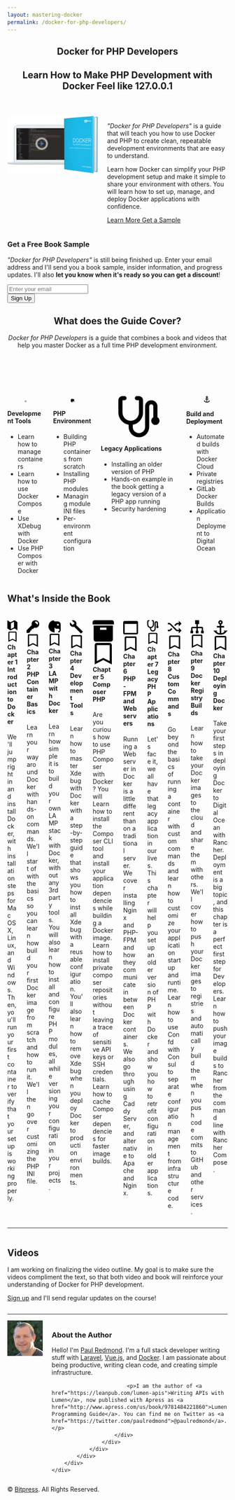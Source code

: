```yaml
---
layout: mastering-docker
permalink: /docker-for-php-developers/
---
```

<section class="hero section header is-small has-text-centered pt-2 pb-5">
    <div class="container">
        <header class="column is-10 is-offset-1 pb-5">
            <h1 class="title size-medium is-spaced is-intro">Docker for PHP Developers</h1>
            <h2 class="subtitle">Learn How to Make PHP Development with Docker Feel like <strong>127.0.0.1</strong></h2>
        </header>
        <div class="columns intro">
            <div class="column is-offset-1-desktop is-5-desktop is-6-tablet has-text-centered">
                <div class="columns">
                    <div class="column is-10-desktop is-offset-1-desktop">
                        <img src="/assets/images/docker-book/docker-php-lead-product-no-phone.png" class="img-fit" />
                    </div>
                </div>
            </div>
            <div class="column is-5-desktop is-6-tablet has-text-left">
                <p class="title is-6 is-spaced">
                    <em>"Docker for PHP Developers"</em> is a guide that will teach you how to use Docker and PHP to create clean, repeatable development environments that are easy to understand.
                </p>
                <p class="size-6 pb-2">
                    Learn how Docker can simplify your PHP development setup and make it simple to share your environment with others. You will learn how to set up, manage, and deploy Docker applications with confidence.
                </p>
                <p>
                   <!-- <a class="button is-info buy-button mb-1-mobile w-100-mobile" href="https://leanpub.com/docker-for-php-developers" target="_blank">
                        <span>$9</span>
                        Early Access Version
                    </a> -->
                    <a class="button is-primary mb-1-mobile w-100-mobile mr-1" href="#contents">
                        Learn More
                    </a>
                    <a class="button mb-1-mobile w-100-mobile" href="#sample">Get a Sample</a>
                </p>
            </div>
        </div>
    </div>
</section>

<section class="section email-signup med-grey-bg pb-5" id="sample">
    <div class="container">
        <div class="content">
            <div class="columns">
                <div class="column is-8 is-offset-2">
                    <div class="columns">
                        <div class="column is-8 is-offset-2">
                            <script src="https://assets.convertkit.com/assets/CKJS4.js?v=21"></script>
                            <div id="ck_success_msg" class="notification is-success"  style="display:none;">
                              <p>Success! Check your email for a sample soon.</p>
                            </div>
                            <!--  Form starts here  -->
                            <form id="ck_subscribe_form" class="ck_subscribe_form" action="https://app.convertkit.com/landing_pages/251217/subscribe" data-remote="true">
                              <input type="hidden" value="{&quot;form_style&quot;:&quot;naked&quot;}" id="ck_form_options">
                              <input type="hidden" name="id" value="251217" id="landing_page_id">
                                <h3 class="has-text-centered mb-2">Get a Free Book Sample</h3>
                                <div>
                                    <p class="pb-2">
                                        <em>"Docker for PHP Developers"</em> is still being finished up. Enter your email address and I'll send you a book sample, insider information, and progress updates. I'll also <strong>let you know when it's ready so you can get a discount</strong>!
                                    </p>
                                </div>
                            <div id="ck_error_msg" class="notification is-danger" style="display:none;">
                              <p>There was an error submitting your subscription. Please try again.</p>
                            </div>
                              <div class="field has-addons email-signup-field">
                                  <div class="control is-expanded">
                                      <input class="input is-medium signup-input" type="email" name="email" value="" required placeholder="Enter your email" />
                                  </div>
                                  <div class="control">
                                      <button class="button is-primary is-medium signup-button" type="submit" id="ck_subscribe_button">Sign Up</button>
                                  </div>
                              </div>
                            </form>
                        </div>
                    </div>
                </div>
            </div>
        </div>
    </div>
</section>

<section class="section book-contents is-dark dark-grey-bg pb-5" id="contents">
    <div class="container">
        <div class="content">
            <div class="columns">
                <div class="column is-6-desktop is-offset-3-desktop">
                    <div class="columns">
                        <header class="column is-10-desktop is-offset-1-desktop has-text-centered">
                            <h2 class="title">What does the Guide Cover?</h2>
                            <p style="margin-bottom: 2rem"><em>Docker for PHP Developers</em> is a guide that combines a book and videos that help you master Docker as a full time PHP development environment.</p>
                        </header>
                    </div>
                </div>
            </div>
            <div class="whats-inside columns is-multiline">
                <div class="column is-3-desktop is-6-tablet">
                    <div class="content info-box">
                        <h4 class="title is-4">
                            <figure class="zicon">
                                <svg xmlns="http://www.w3.org/2000/svg" viewBox="0 0 20 20"><path d="M17 16v4h-2v-4h-2v-3h6v3h-2zM1 9h6v3H1V9zm6-4h6v3H7V5zM3 0h2v8H3V0zm12 0h2v12h-2V0zM9 0h2v4H9V0zM3 12h2v8H3v-8zm6-4h2v12H9V8z"/></svg>
                            </figure>
                            Development Tools
                        </h4>
                        <!-- <p>One of the toughest challenges when trying out Docker is learning how to get comfortable with Docker.</p> -->
                        <ul>
                            <li>
                                <span>Learn how to manage containers</span>
                            </li>
                            <li>
                                <span>Learn how to use Docker Compose</span>
                            </li>
                            <li>
                                <span>Use XDebug with Docker</span>
                            </li>
                            <li>
                                <span>Use PHP Composer with Docker</span>
                            </li>
                        </ul>
                    </div>
                </div>
                <div class="column is-3-desktop is-6-tablet">
                    <div class="content info-box">
                        <h4 class="title is-4">
                            <figure class="zicon icon">
                                <svg xmlns="http://www.w3.org/2000/svg" viewBox="0 0 20 20"><path fill-rule="evenodd" d="M10 12v8A10 10 0 0 1 8.17.17L10 2h5a5 5 0 0 1 5 4.99v9.02A4 4 0 0 1 16 20v-2a2 2 0 1 0 0-4h-4l-2-2zm5.5-3a1.5 1.5 0 1 0 0-3 1.5 1.5 0 0 0 0 3z"/></svg>
                            </figure>
                            PHP Environment
                        </h4>
                        <!-- <p>Learn through examples that walk you through installing PHP modules, INI files, and running web servers.</p> -->
                        <ul>
                            <li>
                                <span>Building PHP containers from scratch</span>
                            </li>
                            <li>
                                <span>Installing PHP modules</span>
                            </li>
                            <li>
                                <span>Managing module INI files</span>
                            </li>
                            <li>
                                <span>Per-environment configuration</span>
                            </li>
                        </ul>
                    </div>
                </div>
                <div class="column is-3-desktop is-6-tablet">
                    <div class="content info-box">
                        <h4 class="title is-4">
                            <figure class="zicon icon">
                                <!-- <svg xmlns="http://www.w3.org/2000/svg" viewBox="0 0 20 20"><path d="M17.4 18H20v2H0v-2h2.6L8 0h4l5.4 18zm-3.2-4H5.8l-1.2 4h10.8l-1.2-4zm-2.4-8H8.2L7 10h6l-1.2-4z"/></svg> -->
                                <svg xmlns="http://www.w3.org/2000/svg" viewBox="0 0 20 20"><path d="M17 10.27V4.99a1 1 0 0 0-2 0V15a5 5 0 0 1-10 0v-1.08A6 6 0 0 1 0 8V2C0 .9.9 0 2 0h1a1 1 0 0 1 1 1 1 1 0 0 1-1 1H2v6a4 4 0 1 0 8 0V2H9a1 1 0 0 1-1-1 1 1 0 0 1 1-1h1a2 2 0 0 1 2 2v6a6 6 0 0 1-5 5.92V15a3 3 0 0 0 6 0V5a3 3 0 0 1 6 0v5.27a2 2 0 1 1-2 0z"/></svg>
                            </figure>
                            Legacy Applications
                        </h4>
                        <!-- <p>Let's face it, most of us have worked with that old PHP application running on legacy hardware.</p> -->
                        <ul>
                            <li>
                                <span>Installing an older version of PHP</span>
                            </li>
                            <li>
                                <span>Hands-on example in the book getting a legacy version of a PHP app running</span>
                            </li>
                            <li>
                                <span>Security hardening</span>
                            </li>
                        </ul>
                    </div>
                </div>
                <div class="column is-3-desktop is-6-tablet">
                    <div class="content info">
                        <h4 class="title is-4">
                            <figure class="zicon icon">
                                <svg xmlns="http://www.w3.org/2000/svg" viewBox="0 0 20 20"><path d="M4.34 15.66A7.97 7.97 0 0 0 9 17.94V10H5V8h4V5.83a3 3 0 1 1 2 0V8h4v2h-4v7.94a7.97 7.97 0 0 0 4.66-2.28l-1.42-1.42h5.66l-2.83 2.83a10 10 0 0 1-14.14 0L.1 14.24h5.66l-1.42 1.42zM10 4a1 1 0 1 0 0-2 1 1 0 0 0 0 2z"/></svg>
                            </figure>
                            Build and Deployment
                        </h4>
                        <!-- <p>You need to eventually build images and deploy them to production. We will automate builds and walk through deploying to the cloud.</p> -->
                        <ul>
                            <li>
                                <span>Automated builds with Docker Cloud</span>
                            </li>
                            <li>
                                <span>Private registries</span>
                            </li>
                            <li>
                                <span>GitLab Docker Builds</span>
                            </li>
                            <li>
                                <span>Application Deployment to Digital Ocean</span>
                            </li>
                        </ul>
                    </div>
                </div>
            </div>
        </div>
    </div>
</section>

<section class="section table-of-contents">
    <div class="container">
        <div class="content">
            <h1 class="title has-text-centered">
                <span class="icon">
                    <i class="fa fa-list" aria-hidden="true"></i>
                </span>
                What's Inside the Book
            </h1>
            <div class="columns">
                <div class="column is-10 is-offset-1">
                    <div class="columns is-multiline chapter-summary">
                        <div class="column is-6">
                            <div class="card">
                                <div class="card-content">
                                    <h4>
                                        <span class="heading-zicon">
                                            <svg xmlns="http://www.w3.org/2000/svg" viewBox="0 0 20 20"><path d="M0 0l6 4 8-4 6 4v16l-6-4-8 4-6-4V0zm7 6v11l6-3V3L7 6z"/></svg>
                                        </span>
                                        <span class="chapter">
                                            <svg xmlns="http://www.w3.org/2000/svg" viewBox="0 0 20 20"><path d="M2 2c0-1.1.9-2 2-2h12a2 2 0 0 1 2 2v18l-8-4-8 4V2zm2 0v15l6-3 6 3V2H4z"/></svg>
                                            Chapter 1
                                        </span>
                                        Introduction to Docker
                                    </h4>
                                    <!-- <ul>
                                            <li>Docker Introduction</li>
                                            <li>Installing Docker</li>
                                            <li>Get Up and Running</li>
                                        </ul> -->
                                    <p>We'll jump right in and install Docker, with installation steps for Mac OS X, Linux, and Windows. Then, you'll run your first container to verify that your setup is working properly.</p>
                                </div>
                            </div>
                        </div>
                        <div class="column is-6">
                            <div class="card">
                                <div class="card-content">
                                    <h4>
                                        <span class="heading-zicon">
                                            <svg xmlns="http://www.w3.org/2000/svg" viewBox="0 0 20 20"><path d="M12.26 11.74L10 14H8v2H6v2l-2 2H0v-4l8.26-8.26a6 6 0 1 1 4 4zm4.86-4.62A3 3 0 0 0 15 2a3 3 0 0 0-2.12.88l4.24 4.24z"/></svg>
                                        </span>
                                        <span class="chapter">
                                            <svg xmlns="http://www.w3.org/2000/svg" viewBox="0 0 20 20"><path d="M2 2c0-1.1.9-2 2-2h12a2 2 0 0 1 2 2v18l-8-4-8 4V2zm2 0v15l6-3 6 3V2H4z"/></svg>
                                            Chapter 2
                                        </span>
                                        PHP Container Basics
                                    </h4>
                                    <!-- <ul>
                                        <li>Running PHP Containers</li>
                                        <li>Managing Containers with Docker Compose</li>
                                        <li>Customize the php.ini file in Docker</li>
                                    </ul> -->
                                    <p>
                                        Learn your way around Docker with hands-on commands. We'll start of with the basics so you can learn how build your first Docker image from scratch and how to run it. We'll then go over customizing the PHP INI file.</p>
                                </div>
                            </div>
                        </div>
                        <div class="column is-6">
                            <div class="card is-fullheight">
                                <div class="card-content">
                                    <h4>
                                        <span class="heading-zicon">
                                            <svg xmlns="http://www.w3.org/2000/svg" viewBox="0 0 20 20"><path d="M10 12v8A10 10 0 0 1 8.17.17L10 2h5a5 5 0 0 1 5 4.99v9.02A4 4 0 0 1 16 20v-2a2 2 0 1 0 0-4h-4l-2-2zm5.5-3a1.5 1.5 0 1 0 0-3 1.5 1.5 0 0 0 0 3z"/></svg>
                                        </span>
                                        <span class="chapter">
                                            <svg xmlns="http://www.w3.org/2000/svg" viewBox="0 0 20 20"><path d="M2 2c0-1.1.9-2 2-2h12a2 2 0 0 1 2 2v18l-8-4-8 4V2zm2 0v15l6-3 6 3V2H4z"/></svg>
                                            Chapter 3
                                        </span>
                                        LAMP with Docker
                                    </h4>
                                    <p>
                                        Learn how simple it is to build your own LAMP stack with Docker, without any 3rd party tools. You will also learn how to install and configure PHP modules, all while versioning your configuration in your projects.
                                    </p>
                                    <!-- <ul>
                                        <li>Setting up a LAMP Project</li>
                                        <li>Installing Additional PHP Modules</li>
                                        <li>Connect Applications to a Database Container</li>
                                        <li>Custom PHP Module Configuration</li>
                                    </ul> -->
                                </div>
                            </div>
                        </div>
                        <div class="column is-6">
                            <div class="card">
                                <div class="card-content">
                                    <h4>
                                        <span class="heading-zicon">
                                            <svg xmlns="http://www.w3.org/2000/svg" viewBox="0 0 20 20"><path d="M6.47 9.8A5 5 0 0 1 .2 3.22l3.95 3.95 2.82-2.83L3.03.41a5 5 0 0 1 6.4 6.68l10 10-2.83 2.83L6.47 9.8z"/></svg>
                                        </span>
                                        <span class="chapter">
                                            <svg xmlns="http://www.w3.org/2000/svg" viewBox="0 0 20 20"><path d="M2 2c0-1.1.9-2 2-2h12a2 2 0 0 1 2 2v18l-8-4-8 4V2zm2 0v15l6-3 6 3V2H4z"/></svg>
                                            Chapter 4
                                        </span>
                                        Development Tools
                                    </h4>
                                    <p>
                                        Learn how to master Xdebug with Docker with a step-by-step guide that shows you how to install Xdebug with a reusable configuration. You'll also learn how to remove Xdebug when you deploy Docker to production environments.
                                    </p>
                                    <!-- <ul>
                                        <li>Customize your environment configuration</li>
                                        <li>XDebug Setup using environment variables</li>
                                        <li>XDebug Profiling with Docker</li>
                                        <li>Making XDebug dissapear in production</li>
                                    </ul> -->
                                </div>
                            </div>
                        </div>
                        <div class="column is-6">
                            <div class="card">
                                <div class="card-content">
                                    <h4>
                                        <span class="heading-zicon">
                                            <svg xmlns="http://www.w3.org/2000/svg" viewBox="0 0 20 20"><path d="M0 2C0 .9.9 0 2 0h16a2 2 0 0 1 2 2v2H0V2zm1 3h18v13a2 2 0 0 1-2 2H3a2 2 0 0 1-2-2V5zm6 2v2h6V7H7z"/></svg>
                                        </span>
                                        <span class="chapter">
                                            <svg xmlns="http://www.w3.org/2000/svg" viewBox="0 0 20 20"><path d="M2 2c0-1.1.9-2 2-2h12a2 2 0 0 1 2 2v18l-8-4-8 4V2zm2 0v15l6-3 6 3V2H4z"/></svg>
                                            Chapter 5
                                        </span>
                                        Composer PHP
                                    </h4>
                                    <!-- <ul>
                                        <li>Installing Composer in a Docker image</li>
                                        <li>Installing private Composer packages in a Docker image</li>
                                        <li>Caching Composer for faster Docker builds</li>
                                    </ul> -->
                                    <p>
                                        Are you curious how to use PHP Composer with Docker? You will Learn how to install the Composer CLI tool and install your application dependencies while building a Docker image. Learn how to install private composer repositories without leaving a trace of sensitive API keys or SSH credentials. Learn how to cache Composer dependencies for faster image builds.
                                    </p>
                                </div>
                            </div>
                        </div>
                        <div class="column is-6">
                            <div class="card">
                                <div class="card-content">
                                    <h4>
                                        <span class="heading-zicon">
                                            <svg xmlns="http://www.w3.org/2000/svg" viewBox="0 0 20 20"><path d="M0 3c0-1.1.9-2 2-2h16a2 2 0 0 1 2 2v14a2 2 0 0 1-2 2H2a2 2 0 0 1-2-2V3zm2 2v12h16V5H2z"/></svg>
                                        </span>
                                        <span class="chapter">
                                            <svg xmlns="http://www.w3.org/2000/svg" viewBox="0 0 20 20"><path d="M2 2c0-1.1.9-2 2-2h12a2 2 0 0 1 2 2v18l-8-4-8 4V2zm2 0v15l6-3 6 3V2H4z"/></svg>
                                            Chapter 6
                                        </span>
                                        PHP-FPM and Webservers
                                    </h4>
                                    <!-- <ul>
                                        <li>Setting up Nginx with Docker</li>
                                        <li>Linking Nginx to PHP-FPM</li>
                                        <li>Serving Static Assets</li>
                                        <li>Learn how to use Caddy Server with PHP-FPM</li>
                                    </ul> -->
                                    <p>Running a Webserver in Docker is a little different than on a traditional server. We cover installing Nginx and PHP-FPM and how they communicate in between Docker containers. We also go through using Caddy Server, and alternative to Apache and Nginx.</p>
                                </div>
                            </div>
                        </div>
                        <div class="column is-6">
                            <div class="card">
                                <div class="card-content">
                                    <h4>
                                        <span class="heading-zicon">
                                            <svg xmlns="http://www.w3.org/2000/svg" viewBox="0 0 20 20"><path d="M17 10.27V4.99a1 1 0 0 0-2 0V15a5 5 0 0 1-10 0v-1.08A6 6 0 0 1 0 8V2C0 .9.9 0 2 0h1a1 1 0 0 1 1 1 1 1 0 0 1-1 1H2v6a4 4 0 1 0 8 0V2H9a1 1 0 0 1-1-1 1 1 0 0 1 1-1h1a2 2 0 0 1 2 2v6a6 6 0 0 1-5 5.92V15a3 3 0 0 0 6 0V5a3 3 0 0 1 6 0v5.27a2 2 0 1 1-2 0z"/></svg>
                                        </span>
                                        <span class="chapter">
                                            <svg xmlns="http://www.w3.org/2000/svg" viewBox="0 0 20 20"><path d="M2 2c0-1.1.9-2 2-2h12a2 2 0 0 1 2 2v18l-8-4-8 4V2zm2 0v15l6-3 6 3V2H4z"/></svg>
                                            Chapter 7
                                        </span>
                                        Legacy PHP Applications
                                    </h4>
                                    <!-- <ul>
                                        <li>Install an old version of PHP</li>
                                        <li>A hands-on Docker setup</li>
                                        <li>Configuration support for Docker</li>
                                        <li>Securing it with Suhosin</li>
                                    </ul> -->
                                    <p>Let's face it, we all have that legacy application in our lives. This chapter will help you set up an older version of PHP with Docker and show you how to retrofit configuration in older applications.</p>
                                </div>
                            </div>
                        </div>
                        <div class="column is-6">
                            <div class="card">
                                <div class="card-content">
                                    <h4>
                                        <span class="heading-zicon">
                                            <svg xmlns="http://www.w3.org/2000/svg" viewBox="0 0 20 20"><path d="M6.59 12.83L4.4 15c-.58.58-1.59 1-2.4 1H0v-2h2c.29 0 .8-.2 1-.41l2.17-2.18 1.42 1.42zM16 4V1l4 4-4 4V6h-2c-.29 0-.8.2-1 .41l-2.17 2.18L9.4 7.17 11.6 5c.58-.58 1.59-1 2.41-1h2zm0 10v-3l4 4-4 4v-3h-2c-.82 0-1.83-.42-2.41-1l-8.6-8.59C2.8 6.21 2.3 6 2 6H0V4h2c.82 0 1.83.42 2.41 1l8.6 8.59c.2.2.7.41.99.41h2z"/></svg>
                                        </span>
                                        <span class="chapter">
                                            <svg xmlns="http://www.w3.org/2000/svg" viewBox="0 0 20 20"><path d="M2 2c0-1.1.9-2 2-2h12a2 2 0 0 1 2 2v18l-8-4-8 4V2zm2 0v15l6-3 6 3V2H4z"/></svg>
                                            Chapter 8
                                        </span>
                                        Custom Commands
                                    </h4>
                                    <!-- <ul>
                                        <li>Customize Docker container execution</li>
                                        <li>Learn about Confd to separate configuration management from infrastructure code</li>
                                        <li>Learn to use Consul for configuration management</li>
                                    </ul> -->
                                    <p>Go beyond the basics of running a container with custom commands and learn how to customize your application startup and runtime. Learn how to use Confd with Consul to separate configuration management from infrastructure code.</p>
                                </div>
                            </div>
                        </div>
                        <div class="column is-6">
                            <div class="card">
                                <div class="card-content">
                                    <h4>
                                        <span class="heading-zicon">
                                            <svg xmlns="http://www.w3.org/2000/svg" viewBox="0 0 20 20"><path d="M17 12h-6v4h1v4H8v-4h1v-4H3v4h1v4H0v-4h1v-4a2 2 0 0 1 2-2h6V6H7V0h6v6h-2v4h6a2 2 0 0 1 2 2v4h1v4h-4v-4h1v-4z"/></svg>
                                        </span>
                                        <span class="chapter">
                                            <svg xmlns="http://www.w3.org/2000/svg" viewBox="0 0 20 20"><path d="M2 2c0-1.1.9-2 2-2h12a2 2 0 0 1 2 2v18l-8-4-8 4V2zm2 0v15l6-3 6 3V2H4z"/></svg>
                                            Chapter 9
                                        </span>
                                        Docker Registry Builds
                                    </h4>
                                    <!-- <ul>
                                        <li>Push your images to Docker Hub</li>
                                        <li>Automated Image Builds with GitHub</li>
                                        <li>Using 3rd Party Registries</li>
                                        <li>Automated Docker Image Build Pipelines with GitLab</li>
                                    </ul> -->
                                    <p>Learn how to take your Docker images to the cloud and share them with others. We'll cover how to push your Docker images to registries and automatically build them when you push code commits to GitHub and other services.</p>
                                </div>
                            </div>
                        </div>
                        <div class="column is-6">
                            <div class="card">
                                <div class="card-content">
                                    <h4>
                                        <span class="heading-zicon">
                                            <svg xmlns="http://www.w3.org/2000/svg" viewBox="0 0 20 20"><path d="M4.34 15.66A7.97 7.97 0 0 0 9 17.94V10H5V8h4V5.83a3 3 0 1 1 2 0V8h4v2h-4v7.94a7.97 7.97 0 0 0 4.66-2.28l-1.42-1.42h5.66l-2.83 2.83a10 10 0 0 1-14.14 0L.1 14.24h5.66l-1.42 1.42zM10 4a1 1 0 1 0 0-2 1 1 0 0 0 0 2z"/></svg>
                                        </span>
                                        <span class="chapter">
                                            <svg xmlns="http://www.w3.org/2000/svg" viewBox="0 0 20 20"><path d="M2 2c0-1.1.9-2 2-2h12a2 2 0 0 1 2 2v18l-8-4-8 4V2zm2 0v15l6-3 6 3V2H4z"/></svg>
                                            Chapter 10
                                        </span>
                                        Deploying Docker
                                    </h4>
                                    <!-- <ul>
                                        <li>Example hands-on deployment on Digital Ocean</li>
                                        <li>Learn how to run Rancher</li>
                                        <li>Deploy code with Rancher Compose</li>
                                    </ul> -->
                                    <p>Take your first steps in deploying Docker to Digital Ocean with Rancher. Deployment is a big topic, and this chapter is a perfect first step for Developers. Learn how to push your image builds to Rancher from the command line with Rancher Compose.</p>
                                </div>
                            </div>
                        </div>
                    </div>
                </div>
            </div>
        </div>
    </div>
</section>
<hr>
<section class="section video">
    <div class="container">
        <div class="content">
            <div class="columns">
                <div class="column is-half is-offset-one-quarter has-text-centered">
                    <h1 class="title">
                        <i class="fa fa-television" aria-hidden="true"></i>
                        Videos
                    </h1>
                    <p>I am working on finalizing the video outline. My goal is to make sure the videos compliment the text, so that both video and book will reinforce your understanding of Docker for PHP development.</p>
                    <p><a href="#sample">Sign up</a> and I'll send regular updates on the course!</p>
                </div>
            </div>
            <div class="columns">
                <div class="column is-12 has-text-centered">
                </div>
            </div>
        </div>
    </div>
</section>
<hr>
<section class="section about-author is-small no-bg-image-mobile">
    <div class="container">
        <div class="columns">
            <div class="column is-9 is-offset-1 is-7-desktop is-offset-2-desktop">
                <div class="columns">
                    <div class="column is-3 has-text-centered">
                        <img class="avatar image is-128x128" src="/assets/images/docker-book/paul-redmond.jpeg" alt="Paul Redmond" />
                    </div>
                    <div class="column is-9">
                        <div class="content">
                            <h3 class="title">About the Author</h3>
                            <p>Hello! I'm <a href="https://github.com/paulredmond">Paul Redmond</a>. I'm a full stack developer writing stuff with <a href="https://laravel.com/">Laravel</a>, <a href="https://vuejs.org/">Vue.js</a>, and <a href="https://www.docker.com/">Docker</a>. I am passionate about being productive, writing clean code, and creating simple infrastructure.</p>

                            <p>I am the author of <a href="https://leanpub.com/lumen-apis">Writing APIs with Lumen</a>, now published with Apress as <a href="http://www.apress.com/us/book/9781484221860">Lumen Programming Guide</a>. You can find me on Twitter as <a href="https://twitter.com/paulredmond">@paulredmond</a>.</p>
                        </div>
                    </div>
                </div>
            </div>
        </div>
    </div>
</section>
<section class="section footer has-text-centered">
    <p>&copy; <a href="http://bitpress.io/">Bitpress</a>. All Rights Reserved.</p>
</section>
